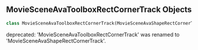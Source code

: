 ## MovieSceneAvaToolboxRectCornerTrack Objects

```python
class MovieSceneAvaToolboxRectCornerTrack(MovieSceneAvaShapeRectCornerTrack)
```

deprecated: 'MovieSceneAvaToolboxRectCornerTrack' was renamed to 'MovieSceneAvaShapeRectCornerTrack'.

<a id="unreal.AvaViewportDataActor"></a>